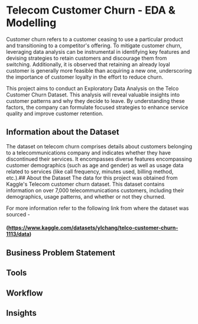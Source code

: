 # Telecom Customer Churn - EDA & Modelling
Customer churn refers to a customer ceasing to use a particular product and transitioning to a competitor's offering. To mitigate customer churn, leveraging data analysis can be instrumental in identifying key features and devising strategies to retain customers and discourage them from switching. Additionally, it is observed that retaining an already loyal customer is generally more feasible than acquiring a new one, underscoring the importance of customer loyalty in the effort to reduce churn.

This project aims to conduct an Exploratory Data Analysis on the Telco Customer Churn Dataset. This analysis will reveal valuable insights into customer patterns and why they decide to leave. By understanding these factors, the company can formulate focused strategies to enhance service quality and improve customer retention.

## Information about the Dataset
The dataset on telecom churn comprises details about customers belonging to a telecommunications company and indicates whether they have discontinued their services. It encompasses diverse features encompassing customer demographics (such as age and gender) as well as usage data related to services (like call frequency, minutes used, billing method, etc.).## About the Dataset
The data for this project was obtained from Kaggle's Telecom customer churn dataset. This dataset contains information on over 7,000 telecommunications customers, including their demographics, usage patterns, and whether or not they churned.

For more information refer to the following link from where the dataset was sourced -
#### (https://www.kaggle.com/datasets/ylchang/telco-customer-churn-1113/data)


## Business Problem Statement
## Tools
## Workflow
## Insights
